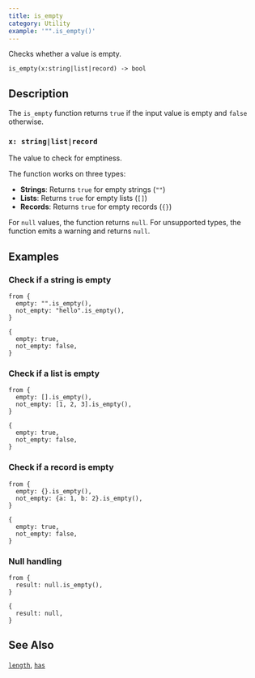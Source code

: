 ```yaml
---
title: is_empty
category: Utility
example: '"".is_empty()'
---
```


Checks whether a value is empty.

```tql
is_empty(x:string|list|record) -> bool
```

## Description

The `is_empty` function returns `true` if the input value is empty and `false`
otherwise.

### `x: string|list|record`

The value to check for emptiness.

The function works on three types:

- **Strings**: Returns `true` for empty strings (`""`)
- **Lists**: Returns `true` for empty lists (`[]`)
- **Records**: Returns `true` for empty records (`{}`)

For `null` values, the function returns `null`. For unsupported types, the
function emits a warning and returns `null`.

## Examples

### Check if a string is empty

```tql
from {
  empty: "".is_empty(),
  not_empty: "hello".is_empty(),
}
```

```tql
{
  empty: true,
  not_empty: false,
}
```

### Check if a list is empty

```tql
from {
  empty: [].is_empty(),
  not_empty: [1, 2, 3].is_empty(),
}
```

```tql
{
  empty: true,
  not_empty: false,
}
```

### Check if a record is empty

```tql
from {
  empty: {}.is_empty(),
  not_empty: {a: 1, b: 2}.is_empty(),
}
```

```tql
{
  empty: true,
  not_empty: false,
}
```

### Null handling

```tql
from {
  result: null.is_empty(),
}
```

```tql
{
  result: null,
}
```

## See Also

[`length`](/reference/functions/length),
[`has`](/reference/functions/has)
